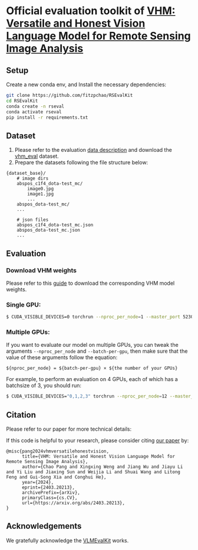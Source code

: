 # Official evaluation toolkit of [VHM: Versatile and Honest Vision Language Model for Remote Sensing Image Analysis](https://fitzpchao.github.io/vhm_page/)



## Setup
Create a new conda env, and Install the necessary dependencies:
```sh
git clone https://github.com/fitzpchao/RSEvalKit
cd RSEvalKit
conda create -n rseval
conda activate rseval
pip install -r requirements.txt
```

## Dataset
1. Please refer to the evaluation [data description](https://github.com/opendatalab/VHM/tree/main/docs/Data.md#vhm_eval-dataset) and download the [vhm_eval](https://huggingface.co/datasets/FitzPC/VHM_eval_dataset) dataset.
2. Prepare the datasets following the file structure below:

```
{dataset_base}/
    # image dirs
    abspos_c1f4_dota-test_mc/
        image0.jpg
        image1.jpg
        ...
    abspos_dota-test_mc/
    ...

    # json files
    abspos_c1f4_dota-test_mc.json
    abspos_dota-test_mc.json
    ...
```

## Evaluation
### Download VHM weights
Please refer to this [guide](https://github.com/opendatalab/VHM/blob/main/README.md#models) to download the corresponding VHM model weights.

### Single GPU:
```sh
$ CUDA_VISIBLE_DEVICES=0 torchrun --nproc_per_node=1 --master_port 52302 ./model_eval_mp.py --task all --batch-per-gpu 1 --dataset-base ${dataset_base} --save-path ${your_save_path}
```

### Multiple GPUs:
If you want to evaluate our model on multiple GPUs, you can tweak the arguments ```--nproc_per_node``` and ```--batch-per-gpu```, then make sure that the value of these arguments follow the equation:
```
${nproc_per_node} = ${batch-per-gpu} × ${the number of your GPUs}
```

For example, to perform an evaluation on 4 GPUs, each of which has a batchsize of 3, you should run:
```sh
$ CUDA_VISIBLE_DEVICES="0,1,2,3" torchrun --nproc_per_node=12 --master_port 52302 ./model_eval_mp.py --task all --batch-per-gpu 3 --dataset-base ${dataset_base} --save-path ${your_save_path}
```
## Citation
Please refer to our paper for more technical details:

If this code is helpful to your research, please consider citing [our paper](https://arxiv.org/abs/2403.20213) by:

```
@misc{pang2024vhmversatilehonestvision,
      title={VHM: Versatile and Honest Vision Language Model for Remote Sensing Image Analysis}, 
      author={Chao Pang and Xingxing Weng and Jiang Wu and Jiayu Li and Yi Liu and Jiaxing Sun and Weijia Li and Shuai Wang and Litong Feng and Gui-Song Xia and Conghui He},
      year={2024},
      eprint={2403.20213},
      archivePrefix={arXiv},
      primaryClass={cs.CV},
      url={https://arxiv.org/abs/2403.20213}, 
}
```
## Acknowledgements
We gratefully acknowledge the [VLMEvalKit](https://github.com/open-compass/VLMEvalKit) works.



